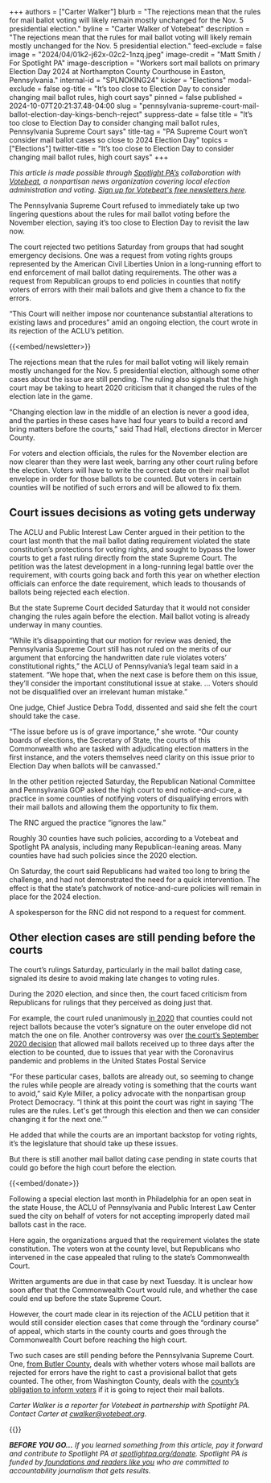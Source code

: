 +++
authors = ["Carter Walker"]
blurb = "The rejections mean that the rules for mail ballot voting will likely remain mostly unchanged for the Nov. 5 presidential election."
byline = "Carter Walker of Votebeat"
description = "The rejections mean that the rules for mail ballot voting will likely remain mostly unchanged for the Nov. 5 presidential election."
feed-exclude = false
image = "2024/04/01k2-j62x-02c2-1nzq.jpeg"
image-credit = "Matt Smith / For Spotlight PA"
image-description = "Workers sort mail ballots on primary Election Day 2024 at Northampton County Courthouse in Easton, Pennsylvania."
internal-id = "SPLNOKING24"
kicker = "Elections"
modal-exclude = false
og-title = "It’s too close to Election Day to consider changing mail ballot rules, high court says"
pinned = false
published = 2024-10-07T20:21:37.48-04:00
slug = "pennsylvania-supreme-court-mail-ballot-election-day-kings-bench-reject"
suppress-date = false
title = "It’s too close to Election Day to consider changing mail ballot rules, Pennsylvania Supreme Court says"
title-tag = "PA Supreme Court won’t consider mail ballot cases so close to 2024 Election Day"
topics = ["Elections"]
twitter-title = "It’s too close to Election Day to consider changing mail ballot rules, high court says"
+++

<em>This article is made possible through </em><a href="https://www.spotlightpa.org/"><em>Spotlight PA’s</em></a><em> collaboration with </em><a href="https://www.votebeat.org/"><em>Votebeat</em></a><em>, a nonpartisan news organization covering local election administration and voting. </em><a href="https://www.votebeat.org/newsletters/"><em>Sign up for Votebeat&#39;s free newsletters here</em></a><em>.</em>

The Pennsylvania Supreme Court refused to immediately take up two lingering questions about the rules for mail ballot voting before the November election, saying it’s too close to Election Day to revisit the law now.

The court rejected two petitions Saturday from groups that had sought emergency decisions. One was a request from voting rights groups represented by the American Civil Liberties Union in a long-running effort to end enforcement of mail ballot dating requirements. The other was a request from Republican groups to end policies in counties that notify voters of errors with their mail ballots and give them a chance to fix the errors.

“This Court will neither impose nor countenance substantial alterations to existing laws and procedures” amid an ongoing election, the court wrote in its rejection of the ACLU’s petition.

{{<embed/newsletter>}}

The rejections mean that the rules for mail ballot voting will likely remain mostly unchanged for the Nov. 5 presidential election, although some other cases about the issue are still pending. The ruling also signals that the high court may be taking to heart 2020 criticism that it changed the rules of the election late in the game.

“Changing election law in the middle of an election is never a good idea, and the parties in these cases have had four years to build a record and bring matters before the courts,” said Thad Hall, elections director in Mercer County.

For voters and election officials, the rules for the November election are now clearer than they were last week, barring any other court ruling before the election. Voters will have to write the correct date on their mail ballot envelope in order for those ballots to be counted. But voters in certain counties will be notified of such errors and will be allowed to fix them.

## Court issues decisions as voting gets underway

The ACLU and Public Interest Law Center argued in their petition to the court last month that the mail ballot dating requirement violated the state constitution’s protections for voting rights, and sought to bypass the lower courts to get a fast ruling directly from the state Supreme Court. The petition was the latest development in a long-running legal battle over the requirement, with courts going back and forth this year on whether election officials can enforce the date requirement, which leads to thousands of ballots being rejected each election.

But the state Supreme Court decided Saturday that it would not consider changing the rules again before the election. Mail ballot voting is already underway in many counties.

“While it’s disappointing that our motion for review was denied, the Pennsylvania Supreme Court still has not ruled on the merits of our argument that enforcing the handwritten date rule violates voters’ constitutional rights,” the ACLU of Pennsylvania’s legal team said in a statement. “We hope that, when the next case is before them on this issue, they’ll consider the important constitutional issue at stake. … Voters should not be disqualified over an irrelevant human mistake.”

One judge, Chief Justice Debra Todd, dissented and said she felt the court should take the case.

“The issue before us is of grave importance,” she wrote. “Our county boards of elections, the Secretary of State, the courts of this Commonwealth who are tasked with adjudicating election matters in the first instance, and the voters themselves need clarity on this issue prior to Election Day when ballots will be canvassed.”

In the other petition rejected Saturday, the Republican National Committee and Pennsylvania GOP asked the high court to end notice-and-cure, a practice in some counties of notifying voters of disqualifying errors with their mail ballots and allowing them the opportunity to fix them.

The RNC argued the practice “ignores the law.”

Roughly 30 counties have such policies, according to a Votebeat and Spotlight PA analysis, including many Republican-leaning areas. Many counties have had such policies since the 2020 election.

On Saturday, the court said Republicans had waited too long to bring the challenge, and had not demonstrated the need for a quick intervention. The effect is that the state’s patchwork of notice-and-cure policies will remain in place for the 2024 election.

A spokesperson for the RNC did not respond to a request for comment. <strong></strong>

## Other election cases are still pending before the courts

The court’s rulings Saturday, particularly in the mail ballot dating case, signaled its desire to avoid making late changes to voting rules.

During the 2020 election, and since then, the court faced criticism from Republicans for rulings that they perceived as doing just that.

For example, the court ruled unanimously <a href="https://www.democracydocket.com/cases/pennsylvania-kings-bench-petition/">in 2020</a> that counties could not reject ballots because the voter’s signature on the outer envelope did not match the one on file. Another controversy was over <a href="https://apnews.com/article/election-2020-donald-trump-campaigns-pennsylvania-elections-62bb4957766f436e27ed7de52921aab3">the court’s September 2020 decision</a> that allowed mail ballots received up to three days after the election to be counted, due to issues that year with the Coronavirus pandemic and problems in the United States Postal Service

“For these particular cases, ballots are already out, so seeming to change the rules while people are already voting is something that the courts want to avoid,” said Kyle Miller, a policy advocate with the nonpartisan group Protect Democracy. “I think at this point the court was right in saying ‘The rules are the rules. Let&#39;s get through this election and then we can consider changing it for the next one.’”

He added that while the courts are an important backstop for voting rights, it’s the legislature that should take up these issues.

But there is still another mail ballot dating case pending in state courts that could go before the high court before the election.

{{<embed/donate>}}

Following a special election last month in Philadelphia for an open seat in the state House, the ACLU of Pennsylvania and Public Interest Law Center sued the city on behalf of voters for not accepting improperly dated mail ballots cast in the race.

Here again, the organizations argued that the requirement violates the state constitution. The voters won at the county level, but Republicans who intervened in the case appealed that ruling to the state’s Commonwealth Court.

Written arguments are due in that case by next Tuesday. It is unclear how soon after that the Commonwealth Court would rule, and whether the case could end up before the state Supreme Court.

However, the court made clear in its rejection of the ACLU petition that it would still consider election cases that come through the “ordinary course” of appeal, which starts in the county courts and goes through the Commonwealth Court before reaching the high court.

Two such cases are still pending before the Pennsylvania Supreme Court. One, <a href="https://www.votebeat.org/pennsylvania/2024/09/06/pennsylvania-court-favors-voting-rights-groups-in-butler-county-case-over-provisional-ballots/">from Butler County</a>, deals with whether voters whose mail ballots are rejected for errors have the right to cast a provisional ballot that gets counted. The other, from Washington County, deals with the <a href="https://www.votebeat.org/pennsylvania/2024/09/24/mail-ballot-notice-cure-lawsuit-commonwealth-court-washington-county-aclu/">county’s obligation to inform voters</a> if it is going to reject their mail ballots.

<em>Carter Walker is a reporter for Votebeat in partnership with Spotlight PA. Contact Carter at </em><a href="mailto:cwalker@votebeat.org"><em>cwalker@votebeat.org</em></a><em>.</em>

{{<dewey-assistant>}}

<strong><em>BEFORE YOU GO…</em></strong><em> If you learned something from this article, pay it forward and contribute to Spotlight PA at </em><a href="https://www.spotlightpa.org/donate"><em>spotlightpa.org/donate</em></a><em>. Spotlight PA is funded by</em><a href="https://www.spotlightpa.org/support"><em> foundations and readers like you</em></a><em> who are committed to accountability journalism that gets results.</em>

